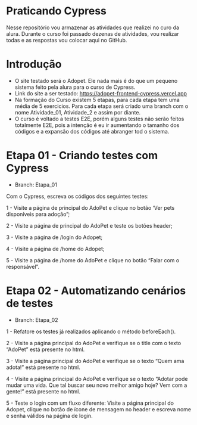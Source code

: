 # Praticando Cypress
Nesse repositório vou armazenar as atividades que realizei no curo da alura. Durante o curso foi passado dezenas de atividades, vou realizar todas e as respostas vou colocar aqui no GitHub.

# Introdução

- O site testado será o Adopet. Ele nada mais é do que um pequeno sistema feito pela alura para o curso de Cypress.
- Link do site a ser testado: https://adopet-frontend-cypress.vercel.app
- Na formação do Curso existem 5 etapas, para cada etapa tem uma média de 5 exercicios. Para cada etapa será criado uma branch com o nome Atividade_01, Atividade_2 e assim por diante.
- O curso é voltado a testes E2E, porém alguns testes não serão feitos totalmente E2E, pois a intenção é eu ir aumentando o tamanho dos códigos e a expansão dos códigos até abranger tod o sistema.

# Etapa 01 - Criando testes com Cypress
- Branch: Etapa_01

Com o Cypress, escreva os códigos dos seguintes testes:

1 - Visite a página de principal do AdoPet e clique no botão ‘Ver pets disponíveis para adoção”;

2 - Visite a página de principal do AdoPet e teste os botões header;

3 - Visite a página de /login do Adopet;

4 - Visite a página de /home do Adopet;

5 - Visite a página de /home do AdoPet e clique no botão “Falar com o responsável”.

# Etapa 02 - Automatizando cenários de testes

- Branch: Etapa_02

1 - Refatore os testes já realizados aplicando o método beforeEach().

2 - Visite a página principal do AdoPet e verifique se o title com o texto “AdoPet” está presente no html.

3 - Visite a página principal do AdoPet e verifique se o texto “Quem ama adota!” está presente no html.

4 - Visite a página principal do AdoPet e verifique se o texto “Adotar pode mudar uma vida. Que tal buscar seu novo melhor amigo hoje? Vem com a gente!” está presente no html.

5 - Teste o login com um fluxo diferente: Visite a página principal do Adopet, clique no botão de ícone de mensagem no header e escreva nome e senha válidos na página de login.